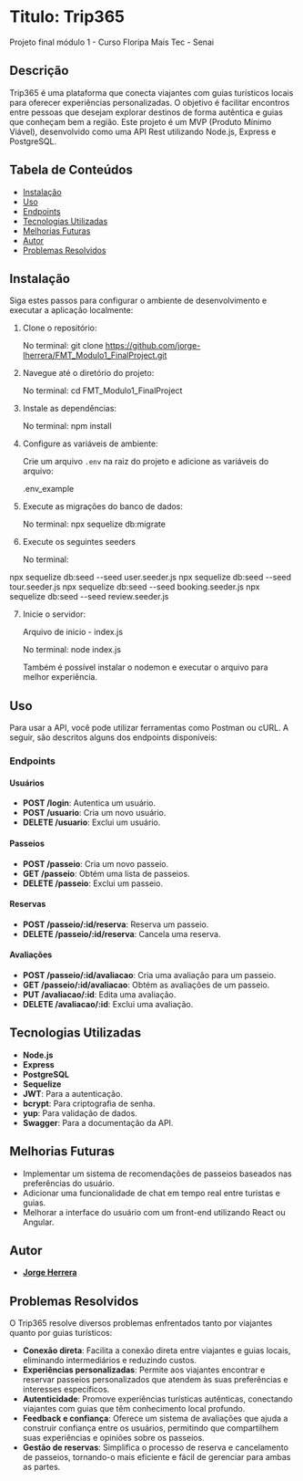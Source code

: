 # Titulo: Trip365

Projeto final módulo 1 - Curso Floripa Mais Tec - Senai

## Descrição

Trip365 é uma plataforma que conecta viajantes com guias turísticos locais para oferecer experiências personalizadas. O objetivo é facilitar encontros entre pessoas que desejam explorar destinos de forma autêntica e guias que conheçam bem a região. Este projeto é um MVP (Produto Mínimo Viável), desenvolvido como uma API Rest utilizando Node.js, Express e PostgreSQL.

## Tabela de Conteúdos

- [Instalação](#instalação)
- [Uso](#uso)
- [Endpoints](#endpoints)
- [Tecnologias Utilizadas](#tecnologias-utilizadas)
- [Melhorias Futuras](#melhorias-futuras)
- [Autor](#autor)
- [Problemas Resolvidos](#problemas-resolvidos)

## Instalação

Siga estes passos para configurar o ambiente de desenvolvimento e executar a aplicação localmente:

1. Clone o repositório:

   No terminal:
   git clone https://github.com/jorge-lherrera/FMT_Modulo1_FinalProject.git

2. Navegue até o diretório do projeto:

   No terminal:
   cd FMT_Modulo1_FinalProject

3. Instale as dependências:

   No terminal:
   npm install

4. Configure as variáveis de ambiente:

   Crie um arquivo `.env` na raiz do projeto e adicione as variáveis do arquivo:

   .env_example

5. Execute as migrações do banco de dados:

   No terminal:
   npx sequelize db:migrate

6. Execute os seguintes seeders

   No terminal:

npx sequelize db:seed --seed user.seeder.js
npx sequelize db:seed --seed tour.seeder.js
npx sequelize db:seed --seed booking.seeder.js
npx sequelize db:seed --seed review.seeder.js

7. Inicie o servidor:

   Arquivo de inicio - index.js

   No terminal:
   node index.js

   Também é possível instalar o nodemon e executar o arquivo para melhor experiência.

## Uso

Para usar a API, você pode utilizar ferramentas como Postman ou cURL. A seguir, são descritos alguns dos endpoints disponíveis:

### Endpoints

#### Usuários

- **POST /login**: Autentica um usuário.
- **POST /usuario**: Cria um novo usuário.
- **DELETE /usuario**: Exclui um usuário.

#### Passeios

- **POST /passeio**: Cria um novo passeio.
- **GET /passeio**: Obtém uma lista de passeios.
- **DELETE /passeio**: Exclui um passeio.

#### Reservas

- **POST /passeio/:id/reserva**: Reserva um passeio.
- **DELETE /passeio/:id/reserva**: Cancela uma reserva.

#### Avaliações

- **POST /passeio/:id/avaliacao**: Cria uma avaliação para um passeio.
- **GET /passeio/:id/avaliacao**: Obtém as avaliações de um passeio.
- **PUT /avaliacao/:id**: Edita uma avaliação.
- **DELETE /avaliacao/:id**: Exclui uma avaliação.

## Tecnologias Utilizadas

- **Node.js**
- **Express**
- **PostgreSQL**
- **Sequelize**
- **JWT**: Para a autenticação.
- **bcrypt**: Para criptografia de senha.
- **yup**: Para validação de dados.
- **Swagger**: Para a documentação da API.

## Melhorias Futuras

- Implementar um sistema de recomendações de passeios baseados nas preferências do usuário.
- Adicionar uma funcionalidade de chat em tempo real entre turistas e guias.
- Melhorar a interface do usuário com um front-end utilizando React ou Angular.

## Autor

- **[Jorge Herrera](https://github.com/jorge-lherrera)**

## Problemas Resolvidos

O Trip365 resolve diversos problemas enfrentados tanto por viajantes quanto por guias turísticos:

- **Conexão direta**: Facilita a conexão direta entre viajantes e guias locais, eliminando intermediários e reduzindo custos.
- **Experiências personalizadas**: Permite aos viajantes encontrar e reservar passeios personalizados que atendem às suas preferências e interesses específicos.
- **Autenticidade**: Promove experiências turísticas autênticas, conectando viajantes com guias que têm conhecimento local profundo.
- **Feedback e confiança**: Oferece um sistema de avaliações que ajuda a construir confiança entre os usuários, permitindo que compartilhem suas experiências e opiniões sobre os passeios.
- **Gestão de reservas**: Simplifica o processo de reserva e cancelamento de passeios, tornando-o mais eficiente e fácil de gerenciar para ambas as partes.
